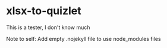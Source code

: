 # xlsx-to-quizlet
This is a tester, I don't know much

Note to self: Add empty .nojekyll file to use node_modules files


